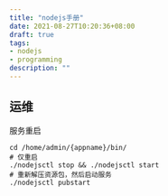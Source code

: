 ```yaml
---
title: "nodejs手册"
date: 2021-08-27T10:20:36+08:00
draft: true
tags:
- nodejs
- programming
description: ""
---
```


## 运维

服务重启

``` shell
cd /home/admin/{appname}/bin/
# 仅重启
./nodejsctl stop && ./nodejsctl start  
# 重新解压资源包，然后启动服务
./nodejsctl pubstart  
```



